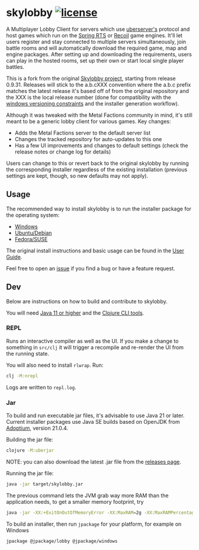 # skylobby [![license](https://img.shields.io/github/license/skynet-gh/skylobby)](LICENSE)

A Multiplayer Lobby Client for servers which use [uberserver's](https://github.com/spring/uberserver) protocol and host games which run on the [Spring RTS](https://springrts.com/) or [Recoil](https://beyond-all-reason.github.io/spring/) game engines. It'll let users register and stay connected to multiple servers simultaneously, join battle rooms and will automatically download the required game, map and engine packages. After setting up and downloading the requirements, users can play in the hosted rooms, set up their own or start local single player battles.

This is a fork from the original [Skylobby project](https://github.com/skynet-gh/skylobby/), starting from release 0.9.31. Releases will stick to the a.b.cXXX convention where the a.b.c prefix matches the latest release it's based off of from the original repository and the XXX is the local release number (done for compatibility with the [windows versioning constraints](https://stackoverflow.com/a/52414691) and the installer generation workflow).

Although it was tweaked with the Metal Factions community in mind, it's still meant to be a generic lobby client for various games. Key changes:
- Adds the Metal Factions server to the default server list
- Changes the tracked repository for auto-updates to this one
- Has a few UI improvements and changes to default settings
(check the release notes or change log for details)

Users can change to this or revert back to the original skylobby by running the corresponding installer regardless of the existing installation (previous settings are kept, though, so new defaults may not apply).

## Usage

The recommended way to install skylobby is to run the installer package for the operating system:
- [Windows](https://github.com/springraaar/skylobby/releases/download/0.9.31007/skylobby-0.9.31007_windows.msi)
- [Ubuntu/Debian](https://github.com/springraaar/skylobby/releases/download/0.9.31007/skylobby-0.9.31007_linux-amd64.deb)
- [Fedora/SUSE](https://github.com/springraaar/skylobby/releases/download/0.9.31007/skylobby-0.9.31007_linux-amd64.rpm)

The original install instructions and basic usage can be found in the [User Guide](https://github.com/skynet-gh/skylobby/wiki/User-Guide).

Feel free to open an [issue](https://github.com/springraaar/skylobby/issues) if you find a bug or have a feature request.

## Dev

Below are instructions on how to build and contribute to skylobby.

You will need [Java 11 or higher](https://adoptium.net/) and the [Clojure CLI tools](https://clojure.org/guides/getting_started#_clojure_installer_and_cli_tools).

### REPL

Runs an interactive compiler as well as the UI. If you make a change to something in `src/clj` it will trigger a recompile and re-render the UI from the running state.

You will also need to install `rlwrap`. Run:

```bash
clj -M:nrepl
```

Logs are written to `repl.log`.

### Jar

To build and run executable jar files, it's advisable to use Java 21 or later. Current installer packages use Java SE builds based on OpenJDK from [Adoptium](https://adoptium.net/temurin/releases/), version 21.0.4.

Building the jar file:

```bash
clojure -M:uberjar
```
NOTE: you can also download the latest .jar file from the [releases page](https://github.com/springraaar/skylobby/releases).

Running the jar file:

```bash
java -jar target/skylobby.jar
```
The previous command lets the JVM grab way more RAM than the application needs, to get a smaller memory footprint, try
```bash
java -jar -XX:+ExitOnOutOfMemoryError -XX:MaxRAM=2g -XX:MaxRAMPercentage=80 -XX:+UseG1GC -XX:+UseCompressedOops -XX:G1PeriodicGCSystemLoadThreshold=0 -XX:-G1PeriodicGCInvokesConcurrent -XX:G1PeriodicGCInterval=30000 -XX:MaxHeapFreeRatio=8 -XX:MinHeapFreeRatio=4 target/skylobby.jar
```

To build an installer, then run `jpackage` for your platform, for example on Windows

```bash
jpackage @jpackage/lobby @jpackage/windows
```
